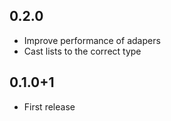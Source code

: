 ## 0.2.0
- Improve performance of adapers
- Cast lists to the correct type

## 0.1.0+1
- First release